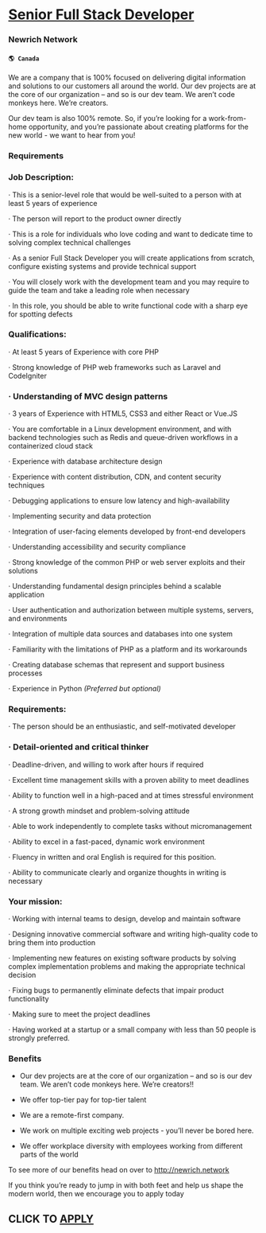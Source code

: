 # [Senior Full Stack Developer](https://www.remotewlb.com/apply/senior-full-stack-developer-65137)  
### Newrich Network  
#### `🌎 Canada`  

We are a company that is 100% focused on delivering digital information and solutions to our customers all around the world. Our dev projects are at the core of our organization – and so is our dev team. We aren’t code monkeys here. We’re creators.

Our dev team is also 100% remote. So, if you’re looking for a work-from-home opportunity, and you’re passionate about creating platforms for the new world - we want to hear from you!

### Requirements

### Job Description:

· This is a senior-level role that would be well-suited to a person with at least 5 years of experience

· The person will report to the product owner directly

· This is a role for individuals who love coding and want to dedicate time to solving complex technical challenges

· As a senior Full Stack Developer you will create applications from scratch, configure existing systems and provide technical support

· You will closely work with the development team and you may require to guide the team and take a leading role when necessary

· In this role, you should be able to write functional code with a sharp eye for spotting defects

### Qualifications:

· At least 5 years of Experience with core PHP

· Strong knowledge of PHP web frameworks such as Laravel and CodeIgniter

### · Understanding of MVC design patterns

· 3 years of Experience with HTML5, CSS3 and either React or Vue.JS

· You are comfortable in a Linux development environment, and with backend technologies such as Redis and queue-driven workflows in a containerized cloud stack

· Experience with database architecture design

· Experience with content distribution, CDN, and content security techniques

· Debugging applications to ensure low latency and high-availability

· Implementing security and data protection

· Integration of user-facing elements developed by front-end developers

· Understanding accessibility and security compliance

· Strong knowledge of the common PHP or web server exploits and their solutions

· Understanding fundamental design principles behind a scalable application

· User authentication and authorization between multiple systems, servers, and environments

· Integration of multiple data sources and databases into one system

· Familiarity with the limitations of PHP as a platform and its workarounds

· Creating database schemas that represent and support business processes

· Experience in Python _(Preferred but optional)_  

### Requirements:

· The person should be an enthusiastic, and self-motivated developer

### · Detail-oriented and critical thinker

· Deadline-driven, and willing to work after hours if required

· Excellent time management skills with a proven ability to meet deadlines

· Ability to function well in a high-paced and at times stressful environment

· A strong growth mindset and problem-solving attitude

· Able to work independently to complete tasks without micromanagement

· Ability to excel in a fast-paced, dynamic work environment

· Fluency in written and oral English is required for this position.

· Ability to communicate clearly and organize thoughts in writing is necessary

### Your mission:

· Working with internal teams to design, develop and maintain software

· Designing innovative commercial software and writing high-quality code to bring them into production

· Implementing new features on existing software products by solving complex implementation problems and making the appropriate technical decision

· Fixing bugs to permanently eliminate defects that impair product functionality

· Making sure to meet the project deadlines

· Having worked at a startup or a small company with less than 50 people is strongly preferred.

### Benefits

  * Our dev projects are at the core of our organization – and so is our dev team. We aren’t code monkeys here. We’re creators!!
  * We offer top-tier pay for top-tier talent

  * We are a remote-first company.
  * We work on multiple exciting web projects - you’ll never be bored here.
  * We offer workplace diversity with employees working from different parts of the world

To see more of our benefits head on over to http://newrich.network

If you think you’re ready to jump in with both feet and help us shape the modern world, then we encourage you to apply today

  
## CLICK TO [APPLY](https://www.remotewlb.com/apply/senior-full-stack-developer-65137)

